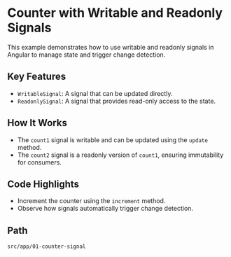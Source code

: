 # Counter with Writable and Readonly Signals

This example demonstrates how to use writable and readonly signals in Angular to manage state and trigger change detection.

## Key Features

- `WritableSignal`: A signal that can be updated directly.
- `ReadonlySignal`: A signal that provides read-only access to the state.

## How It Works

- The `count1` signal is writable and can be updated using the `update` method.
- The `count2` signal is a readonly version of `count1`, ensuring immutability for consumers.

## Code Highlights

- Increment the counter using the `increment` method.
- Observe how signals automatically trigger change detection.

## Path

`src/app/01-counter-signal`
